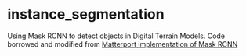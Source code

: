 # instance_segmentation

Using Mask RCNN to detect objects in Digital Terrain Models. Code borrowed and modified from [Matterport implementation of Mask RCNN](https://github.com/matterport/Mask_RCNN)
